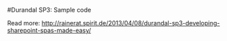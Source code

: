 ﻿#Durandal SP3: Sample code

Read more: 
http://rainerat.spirit.de/2013/04/08/durandal-sp3-developing-sharepoint-spas-made-easy/